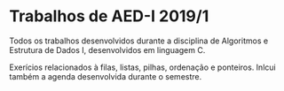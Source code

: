 # Trabalhos de AED-I 2019/1

Todos os trabalhos desenvolvidos durante a disciplina de Algoritmos e Estrutura de Dados I, desenvolvidos em linguagem C. 

Exerícios relacionados à filas, listas, pilhas, ordenação e ponteiros. 
Inlcui também a agenda desenvolvida durante o semestre.

